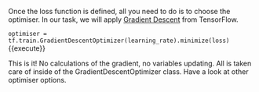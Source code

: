 Once the loss function is defined, all you need to do is to choose the optimiser. In our task, we will apply [Gradient Descent](https://www.tensorflow.org/api_docs/python/tf/train/GradientDescentOptimizer) from TensorFlow.

`optimiser = tf.train.GradientDescentOptimizer(learning_rate).minimize(loss)`{{execute}}

This is it! No calculations of the gradient, no variables updating. All is taken care of inside of the GradientDescentOptimizer class. Have a look at other optimiser options.

